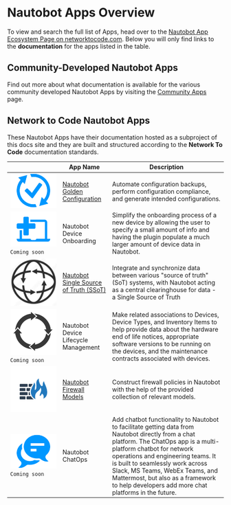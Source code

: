 # Nautobot Apps Overview

To view and search the full list of Apps, head over to the [Nautobot App Ecosystem Page on networktocode.com](https://www.networktocode.com/nautobot/apps/). Below you will only find links to the **documentation** for the apps listed in the table.

## Community-Developed Nautobot Apps

Find out more about what documentation is available for the various community developed Nautobot Apps by visiting the [Community Apps](nautobot-apps.md) page.

## Network to Code Nautobot Apps

These Nautobot Apps have their documentation hosted as a subproject of this docs site and they are built and structured according to the **Network To Code** documentation standards.

| | App Name | Description |
|-| --- | --- |
| ![Logo](../assets/app-icons/icon-GoldenConfiguration.png) | [Nautobot Golden Configuration](https://docs.nautobot.com/projects/golden-config/en/latest/) | Automate configuration backups, perform configuration compliance, and generate intended configurations. |
| ![Logo](../assets/app-icons/icon-DeviceOnboarding.png) `Coming soon` | Nautobot Device Onboarding | Simplify the onboarding process of a new device by allowing the user to specify a small amount of info and having the plugin populate a much larger amount of device data in Nautobot. |
| ![Logo](../assets/app-icons/icon-SSoT.png) | [Nautobot Single Source of Truth (SSoT)](https://nautobot-plugin-ssot.readthedocs.io/en/latest/)  | Integrate and synchronize data between various "source of truth" (SoT) systems, with Nautobot acting as a central clearinghouse for data - a Single Source of Truth |
| ![Logo](../assets/app-icons/icon-DeviceLifecycle.png) `Coming soon` | Nautobot Device Lifecycle Management | Make related associations to Devices, Device Types, and Inventory Items to help provide data about the hardware end of life notices, appropriate software versions to be running on the devices, and the maintenance contracts associated with devices. |
| ![Logo](../assets/app-icons/icon-FirewallModels.png) | [Nautobot Firewall Models](https://nautobot-plugin-firewall-models.readthedocs.io/en/latest/) | Construct firewall policies in Nautobot with the help of the provided collection of relevant models. |
| ![Logo](../assets/app-icons/icon-ChatOps.png) `Coming soon` | Nautobot ChatOps | Add chatbot functionality to Nautobot to facilitate getting data from Nautobot directly from a chat platform. The ChatOps app is a multi-platform chatbot for network operations and engineering teams. It is built to seamlessly work across Slack, MS Teams, WebEx Teams, and Mattermost, but also as a framework to help developers add more chat platforms in the future. |
